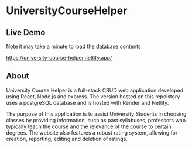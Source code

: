 # UniversityCourseHelper

## Live Demo
Note it may take a minute to load the database contents

https://university-course-helper.netlify.app/

## About
University Course Helper is a full-stack CRUD web application developed using React, Node.js and express. The version hosted on this repoistory uses a postgreSQL database and is hosted with Render and Netlify.

The purpose of this application is to assist University Students in choosing classes by providing information, such as past syllabuses, professors who typically teach the course and the relevance of the course to certain degrees. The website also features a robust rating system, allowing for creation, reporting, editing and deletion of ratings.


